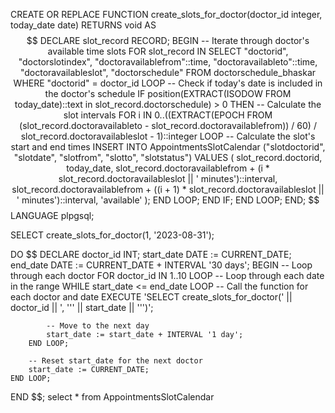 CREATE OR REPLACE FUNCTION create_slots_for_doctor(doctor_id integer, today_date date) RETURNS void AS $$
DECLARE
    slot_record RECORD;
BEGIN
    -- Iterate through doctor's available time slots
    FOR slot_record IN
        SELECT
            "doctorid",
            "doctorslotindex",
            "doctoravailablefrom"::time,
            "doctoravailableto"::time,
            "doctoravailableslot",
            "doctorschedule"
        FROM
            doctorschedule_bhaskar
        WHERE
            "doctorid" = doctor_id
    LOOP
        -- Check if today's date is included in the doctor's schedule
        IF position(EXTRACT(ISODOW FROM today_date)::text in slot_record.doctorschedule) > 0 THEN
            -- Calculate the slot intervals
            FOR i IN 0..((EXTRACT(EPOCH FROM (slot_record.doctoravailableto - slot_record.doctoravailablefrom)) / 60) / slot_record.doctoravailableslot - 1)::integer
            LOOP
                -- Calculate the slot's start and end times
                INSERT INTO AppointmentsSlotCalendar ("slotdoctorid", "slotdate", "slotfrom", "slotto", "slotstatus")
                VALUES (
                    slot_record.doctorid,
                    today_date,
                    slot_record.doctoravailablefrom + (i * slot_record.doctoravailableslot || ' minutes')::interval,
                    slot_record.doctoravailablefrom + ((i + 1) * slot_record.doctoravailableslot || ' minutes')::interval,
                    'available'
                );
            END LOOP;
        END IF;
    END LOOP;
END;
$$ LANGUAGE plpgsql;


SELECT create_slots_for_doctor(1, '2023-08-31');


DO $$ 
DECLARE
    doctor_id INT;
    start_date DATE := CURRENT_DATE;
    end_date DATE := CURRENT_DATE + INTERVAL '30 days';
BEGIN
    -- Loop through each doctor
    FOR doctor_id IN 1..10 LOOP
        -- Loop through each date in the range
        WHILE start_date <= end_date LOOP
            -- Call the function for each doctor and date
            EXECUTE 'SELECT create_slots_for_doctor(' || doctor_id || ', ''' || start_date || ''')';

            -- Move to the next day
            start_date := start_date + INTERVAL '1 day';
        END LOOP;
        
        -- Reset start_date for the next doctor
        start_date := CURRENT_DATE;
    END LOOP;
END $$;
select * from AppointmentsSlotCalendar
